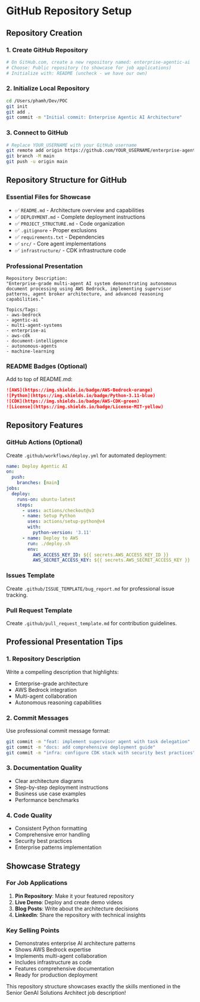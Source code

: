 # GitHub Repository Setup

## Repository Creation

### 1. Create GitHub Repository
```bash
# On GitHub.com, create a new repository named: enterprise-agentic-ai
# Choose: Public repository (to showcase for job applications)
# Initialize with: README (uncheck - we have our own)
```

### 2. Initialize Local Repository
```bash
cd /Users/phamh/Dev/POC
git init
git add .
git commit -m "Initial commit: Enterprise Agentic AI Architecture"
```

### 3. Connect to GitHub
```bash
# Replace YOUR_USERNAME with your GitHub username
git remote add origin https://github.com/YOUR_USERNAME/enterprise-agentic-ai.git
git branch -M main
git push -u origin main
```

## Repository Structure for GitHub

### Essential Files for Showcase
- ✅ `README.md` - Architecture overview and capabilities
- ✅ `DEPLOYMENT.md` - Complete deployment instructions  
- ✅ `PROJECT_STRUCTURE.md` - Code organization
- ✅ `.gitignore` - Proper exclusions
- ✅ `requirements.txt` - Dependencies
- ✅ `src/` - Core agent implementations
- ✅ `infrastructure/` - CDK infrastructure code

### Professional Presentation
```
Repository Description: 
"Enterprise-grade multi-agent AI system demonstrating autonomous document processing using AWS Bedrock, implementing supervisor patterns, agent broker architecture, and advanced reasoning capabilities."

Topics/Tags:
- aws-bedrock
- agentic-ai  
- multi-agent-systems
- enterprise-ai
- aws-cdk
- document-intelligence
- autonomous-agents
- machine-learning
```

### README Badges (Optional)
Add to top of README.md:
```markdown
![AWS](https://img.shields.io/badge/AWS-Bedrock-orange)
![Python](https://img.shields.io/badge/Python-3.11-blue)
![CDK](https://img.shields.io/badge/AWS-CDK-green)
![License](https://img.shields.io/badge/License-MIT-yellow)
```

## Repository Features

### GitHub Actions (Optional)
Create `.github/workflows/deploy.yml` for automated deployment:
```yaml
name: Deploy Agentic AI
on:
  push:
    branches: [main]
jobs:
  deploy:
    runs-on: ubuntu-latest
    steps:
      - uses: actions/checkout@v3
      - name: Setup Python
        uses: actions/setup-python@v4
        with:
          python-version: '3.11'
      - name: Deploy to AWS
        run: ./deploy.sh
        env:
          AWS_ACCESS_KEY_ID: ${{ secrets.AWS_ACCESS_KEY_ID }}
          AWS_SECRET_ACCESS_KEY: ${{ secrets.AWS_SECRET_ACCESS_KEY }}
```

### Issues Template
Create `.github/ISSUE_TEMPLATE/bug_report.md` for professional issue tracking.

### Pull Request Template
Create `.github/pull_request_template.md` for contribution guidelines.

## Professional Presentation Tips

### 1. Repository Description
Write a compelling description that highlights:
- Enterprise-grade architecture
- AWS Bedrock integration
- Multi-agent collaboration
- Autonomous reasoning capabilities

### 2. Commit Messages
Use professional commit message format:
```bash
git commit -m "feat: implement supervisor agent with task delegation"
git commit -m "docs: add comprehensive deployment guide"
git commit -m "infra: configure CDK stack with security best practices"
```

### 3. Documentation Quality
- Clear architecture diagrams
- Step-by-step deployment instructions
- Business use case examples
- Performance benchmarks

### 4. Code Quality
- Consistent Python formatting
- Comprehensive error handling
- Security best practices
- Enterprise patterns implementation

## Showcase Strategy

### For Job Applications
1. **Pin Repository**: Make it your featured repository
2. **Live Demo**: Deploy and create demo videos
3. **Blog Posts**: Write about the architecture decisions
4. **LinkedIn**: Share the repository with technical insights

### Key Selling Points
- Demonstrates enterprise AI architecture patterns
- Shows AWS Bedrock expertise
- Implements multi-agent collaboration
- Includes infrastructure as code
- Features comprehensive documentation
- Ready for production deployment

This repository structure showcases exactly the skills mentioned in the Senior GenAI Solutions Architect job description!
